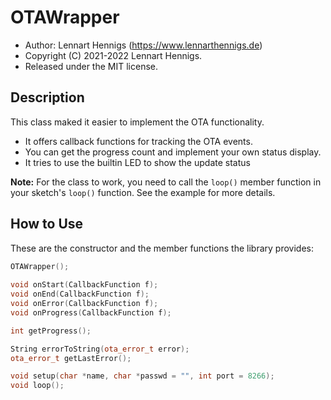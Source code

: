 # OTAWrapper

- Author: Lennart Hennigs (<https://www.lennarthennigs.de>)
- Copyright (C) 2021-2022 Lennart Hennigs.
- Released under the MIT license.

## Description

This class maked it easier to implement the OTA functionality.

- It offers callback functions for tracking the OTA events.
- You can get the progress count and implement your own status display.
- It tries to use the builtin LED to show the update status

**Note:** For the class to work, you need to call the `loop()` member function in your sketch's `loop()` function. See the example for more details.

## How to Use

These are the constructor and the member functions the library provides:

``` c++
OTAWrapper();
   
void onStart(CallbackFunction f);  
void onEnd(CallbackFunction f);
void onError(CallbackFunction f);
void onProgress(CallbackFunction f);

int getProgress();

String errorToString(ota_error_t error);
ota_error_t getLastError();

void setup(char *name, char *passwd = "", int port = 8266);
void loop();

```
